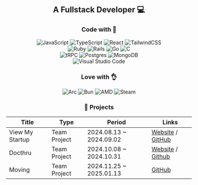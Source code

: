 <h2 align="center">A Fullstack Developer 💻</h2>

<h3 align="center">Code with 🧐</h3>

<div align="center">

![JavaScript](https://img.shields.io/badge/javascript-%23323330.svg?style=for-the-badge&logo=javascript&logoColor=%23F7DF1E)
![TypeScript](https://img.shields.io/badge/typescript-%23007ACC.svg?style=for-the-badge&logo=typescript&logoColor=white)
![React](https://img.shields.io/badge/react-%2320232a.svg?style=for-the-badge&logo=react&logoColor=%2361DAFB)
![TailwindCSS](https://img.shields.io/badge/tailwindcss-%2338B2AC.svg?style=for-the-badge&logo=tailwind-css&logoColor=white)
<br/>
![Ruby](https://img.shields.io/badge/ruby-%23CC342D.svg?style=for-the-badge&logo=ruby&logoColor=white)
![Rails](https://img.shields.io/badge/rails-%23CC0000.svg?style=for-the-badge&logo=ruby-on-rails&logoColor=white)
![Go](https://img.shields.io/badge/go-%2300ADD8.svg?style=for-the-badge&logo=go&logoColor=white)
![C](https://img.shields.io/badge/c-%2300599C.svg?style=for-the-badge&logo=c&logoColor=white)
<br/>
![tRPC](https://img.shields.io/badge/tRPC-%232596BE.svg?style=for-the-badge&logo=tRPC&logoColor=white)
![Postgres](https://img.shields.io/badge/postgres-%23316192.svg?style=for-the-badge&logo=postgresql&logoColor=white)
![MongoDB](https://img.shields.io/badge/MongoDB-%234ea94b.svg?style=for-the-badge&logo=mongodb&logoColor=white)
<br/>
![Visual Studio Code](https://img.shields.io/badge/Visual%20Studio%20Code-0078d7.svg?style=for-the-badge&logo=visual-studio-code&logoColor=white)
</div>

<div align="center">

<h3 align="center">Love with 👌</h3>

<div align="center">
  
![Arc](https://img.shields.io/badge/Arc-000000?style=for-the-badge&logo=arc&logoColor=white)
![Bun](https://img.shields.io/badge/Bun-%23000000.svg?style=for-the-badge&logo=bun&logoColor=white)
![AMD](https://img.shields.io/badge/AMD-%23000000.svg?style=for-the-badge&logo=amd&logoColor=white)
![Steam](https://img.shields.io/badge/steam-%23000000.svg?style=for-the-badge&logo=steam&logoColor=white)

</div>
  
<h3 align="center">💼 Projects</h3>

| **Title**        | **Type**        | **Period**                | **Links**            |
|-------------------|-----------------|---------------------------|----------------------|
| View My Startup  | Team Project    | 2024.08.13 ~ 2024.09.02   | [Website](https://view-my-startup.vercel.app/) / [GitHub](https://github.com/ViewMyStartup/view-my-startup) |
| Docthru          | Team Project    | 2024.10.08 ~ 2024.10.31   | [Website](https://docthru.vercel.app/) / [Github](https://github.com/Docthru/docthru-be) |
| Moving           | Team Project    | 2024.11.25 ~ 2025.01.13   | [GitHub](https://github.com/codeit-moving/moving-fe) |

</div>
